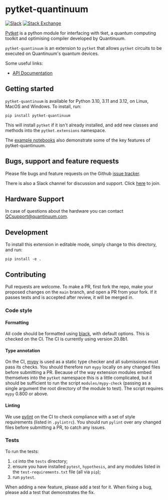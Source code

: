 # pytket-quantinuum

[![Slack](https://img.shields.io/badge/Slack-4A154B?style=for-the-badge&logo=slack&logoColor=white)](https://tketusers.slack.com/join/shared_invite/zt-18qmsamj9-UqQFVdkRzxnXCcKtcarLRA#)
[![Stack Exchange](https://img.shields.io/badge/StackExchange-%23ffffff.svg?style=for-the-badge&logo=StackExchange)](https://quantumcomputing.stackexchange.com/tags/pytket)

[Pytket](https://docs.quantinuum.com/tket/api-docs/index.html) is a python module for interfacing
with tket, a quantum computing toolkit and optimising compiler developed by Quantinuum.

`pytket-quantinuum` is an extension to `pytket` that allows `pytket` circuits to
be executed on Quantinuum's quantum devices.

Some useful links:
- [API Documentation](https://docs.quantinuum.com/tket/extensions/pytket-quantinuum/)

## Getting started

`pytket-quantinuum` is available for Python 3.10, 3.11 and 3.12, on Linux, MacOS
and Windows. To install, run:

```shell
pip install pytket-quantinuum
```

This will install `pytket` if it isn't already installed, and add new classes
and methods into the `pytket.extensions` namespace.

The [example notebooks](https://github.com/CQCL/pytket-quantinuum/tree/develop/examples) also demonstrate some of the key features of pytket-quantinuum.

## Bugs, support and feature requests

Please file bugs and feature requests on the Github
[issue tracker](https://github.com/CQCL/pytket-quantinuum/issues).

There is also a Slack channel for discussion and support. Click [here](https://tketusers.slack.com/join/shared_invite/zt-18qmsamj9-UqQFVdkRzxnXCcKtcarLRA#/shared-invite/email) to join.

## Hardware Support

In case of questions about the hardware you can contact QCsupport@quantinuum.com.

## Development

To install this extension in editable mode, simply change to this directory, and run:

```shell
pip install -e .
```

## Contributing

Pull requests are welcome. To make a PR, first fork the repo, make your proposed
changes on the `main` branch, and open a PR from your fork. If it passes
tests and is accepted after review, it will be merged in.

### Code style

#### Formatting

All code should be formatted using
[black](https://black.readthedocs.io/en/stable/), with default options. This is
checked on the CI. The CI is currently using version 20.8b1.

#### Type annotation

On the CI, [mypy](https://mypy.readthedocs.io/en/stable/) is used as a static
type checker and all submissions must pass its checks. You should therefore run
`mypy` locally on any changed files before submitting a PR. Because of the way
extension modules embed themselves into the `pytket` namespace this is a little
complicated, but it should be sufficient to run the script `modules/mypy-check`
(passing as a single argument the root directory of the module to test). The
script requires `mypy` 0.800 or above.

#### Linting

We use [pylint](https://pypi.org/project/pylint/) on the CI to check compliance
with a set of style requirements (listed in `.pylintrc`). You should run
`pylint` over any changed files before submitting a PR, to catch any issues.

### Tests

To run the tests:

1. `cd` into the `tests` directory;
2. ensure you have installed `pytest`, `hypothesis`, and any modules listed in
the `test-requirements.txt` file (all via `pip`);
3. run `pytest`.

When adding a new feature, please add a test for it. When fixing a bug, please
add a test that demonstrates the fix.
